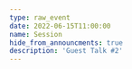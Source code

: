 ```yaml
---
type: raw_event
date: 2022-06-15T11:00:00
name: Session
hide_from_announcments: true
description: 'Guest Talk #2'
---
```

